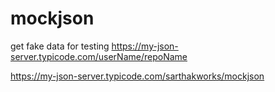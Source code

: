 # mockjson
get fake data for testing
https://my-json-server.typicode.com/userName/repoName


https://my-json-server.typicode.com/sarthakworks/mockjson
